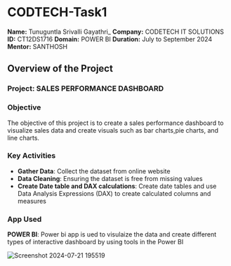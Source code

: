 # CODTECH-Task1
**Name:** Tunuguntla Srivalli Gayathri_
**Company:** CODETECH IT SOLUTIONS
**ID:** CT12DS1716
**Domain:** POWER BI
**Duration:** July to September 2024
**Mentor:** SANTHOSH

## Overview of the Project
### Project: SALES PERFORMANCE DASHBOARD

### Objective
The objective of this project is to create a sales performance dashboard to visualize sales data 
and create visuals such as bar charts,pie charts, and line charts.

### Key Activities
- **Gather Data**: Collect the dataset from online website
- **Data Cleaning**: Ensuring the dataset is free from missing values
- **Create Date table and DAX calculations**: Create date tables and use Data Analysis Expressions 
(DAX) to create calculated columns and measures

### App Used
**POWER BI**: Power bi app is ued to visulaize the data and create different types of  interactive dashboard by using tools in the Power BI

![Screenshot 2024-07-21 195519](https://github.com/user-attachments/assets/996d8697-6896-4a85-a2bb-74e37ff8e773)





